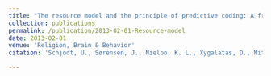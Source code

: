 ```yaml
---
title: "The resource model and the principle of predictive coding: A framework for analyzing proximate effects of ritual"
collection: publications
permalink: /publication/2013-02-01-Resource-model
date: 2013-02-01
venue: 'Religion, Brain & Behavior'
citation: 'Schjodt, U., Sørensen, J., Nielbo, K. L., Xygalatas, D., Mitkidis, P., & Bulbulia, J. (2013). &quot;The resource model and the principle of predictive coding: A framework for analyzing proximate effects of ritual.&quot; <i>Religion, Brain & Behavior</i>. 3(1), pp. 79-86.'

---
```

